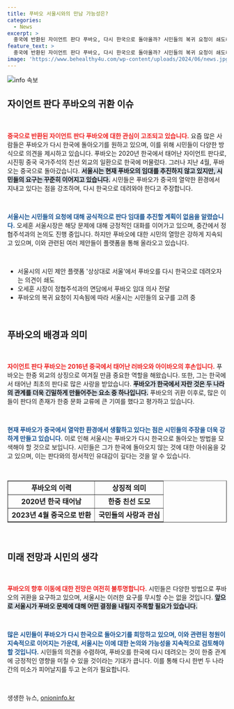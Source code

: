 ```yaml
---
title: 푸바오 서울시와의 만남 가능성은?
categories:
  - News
excerpt: >
  중국에 반환된 자이언트 판다 푸바오, 다시 한국으로 돌아올까? 시민들의 복귀 요청이 쇄도하는 가운데 서울시는 임대를 추진하지 않겠다고 밝혔습니다. 푸바오의 운명은? 클릭해 확인하세요!
feature_text: >
  중국에 반환된 자이언트 판다 푸바오, 다시 한국으로 돌아올까? 시민들의 복귀 요청이 쇄도하는 가운데 서울시는 임대를 추진하지 않겠다고 밝혔습니다. 푸바오의 운명은? 클릭해 확인하세요!
image: 'https://www.behealthy4u.com/wp-content/uploads/2024/06/news.jpg'
---
```


<p><img src="https://www.behealthy4u.com/wp-content/uploads/2024/06/news.jpg" alt="info 속보" /></p>

<h2 data-ke-size="size26">자이언트 판다 푸바오의 귀환 이슈</h2>

<p data-ke-size="size16">&nbsp;</p>

<p><b><span style="color: #ee2323;">중국으로 반환된 자이언트 판다 푸바오에 대한 관심이 고조되고 있습니다.</span></b> 요즘 많은 사람들은 푸바오가 다시 한국에 돌아오기를 원하고 있으며, 이를 위해 시민들이 다양한 방식으로 의견을 제시하고 있습니다. 푸바오는 2020년 한국에서 태어난 자이언트 판다로, 시진핑 중국 국가주석의 친선 외교의 일환으로 한국에 머물렀다. 그러나 지난 4월, 푸바오는 중국으로 돌아갔습니다. <b><span style="background-color: #21538527;">서울시는 현재 푸바오의 임대를 추진하지 않고 있지만, 시민들의 요구는 꾸준히 이어지고 있습니다.</span></b> 시민들은 푸바오가 중국의 열악한 환경에서 지내고 있다는 점을 강조하며, 다시 한국으로 데려와야 한다고 주장합니다. </p>

<p data-ke-size="size16">&nbsp;</p>

<p><b><span style="color: #1a5490;">서울시는 시민들의 요청에 대해 공식적으로 판다 임대를 추진할 계획이 없음을 알렸습니다.</span></b> 오세훈 서울시장은 해당 문제에 대해 긍정적인 대화를 이어가고 있으며, 중간에서 정협주석과의 논의도 진행 중입니다. 하지만 푸바오에 대한 시민의 열망은 강하게 지속되고 있으며, 이와 관련된 여러 제안들이 플랫폼을 통해 올라오고 있습니다. </p>

<p data-ke-size="size16">&nbsp;</p>

<ul>
    <li>서울시의 시민 제안 플랫폼 '상상대로 서울'에서 푸바오를 다시 한국으로 데려오자는 의견이 쇄도</li>
    <li>오세훈 시장이 정협주석과의 면담에서 푸바오 임대 의사 전달</li>
    <li>푸바오의 복귀 요청이 지속됨에 따라 서울시는 시민들의 요구를 고려 중</li>
</ul>

<p data-ke-size="size16">&nbsp;</p>

<h2 data-ke-size="size26">푸바오의 배경과 의미</h2>

<p data-ke-size="size16">&nbsp;</p>

<p><b><span style="color: #ee2323;">자이언트 판다 푸바오는 2016년 중국에서 태어난 러바오와 아이바오의 후손입니다.</span></b> 푸바오는 한중 외교의 상징으로 여겨질 만큼 중요한 역할을 해왔습니다. 또한, 그는 한국에서 태어난 최초의 판다로 많은 사랑을 받았습니다. <b><span style="background-color: #21538527;">푸바오가 한국에서 자란 것은 두 나라의 관계를 더욱 긴밀하게 만들어주는 요소 중 하나입니다.</span></b> 푸바오의 귀환 이후로, 많은 이들이 판다의 존재가 한중 문화 교류에 큰 기여를 했다고 평가하고 있습니다. </p>

<p data-ke-size="size16">&nbsp;</p>

<p><b><span style="color: #1a5490;">현재 푸바오가 중국에서 열악한 환경에서 생활하고 있다는 점은 시민들의 주장을 더욱 강하게 만들고 있습니다.</span></b> 이로 인해 서울시는 푸바오가 다시 한국으로 돌아오는 방법을 모색해야 할 것으로 보입니다. 시민들은 그가 한국에 돌아오지 않는 것에 대한 아쉬움을 갖고 있으며, 이는 판다와의 정서적인 유대감이 깊다는 것을 알 수 있습니다. </p>

<p data-ke-size="size16">&nbsp;</p>

<table style="width: 100%; border-collapse: collapse;" border="1">
    <tr>
        <td style="text-align: center; height: 17px;"><b>푸바오의 이력</b></td>
        <td style="text-align: center; height: 17px;"><b>상징적 의미</b></td>
    </tr>
    <tr>
        <td style="text-align: center; height: 17px;"><b>2020년 한국 태어남</b></td>
        <td style="text-align: center; height: 17px;"><b>한중 친선 도모</b></td>
    </tr>
    <tr>
        <td style="text-align: center; height: 17px;"><b>2023년 4월 중국으로 반환</b></td>
        <td style="text-align: center; height: 17px;"><b>국민들의 사랑과 관심</b></td>
    </tr>
</table>

<p data-ke-size="size16">&nbsp;</p>

<h2 data-ke-size="size26">미래 전망과 시민의 생각</h2>

<p data-ke-size="size16">&nbsp;</p>

<p><b><span style="color: #ee2323;">푸바오의 향후 이동에 대한 전망은 여전히 불투명합니다.</span></b> 시민들은 다양한 방법으로 푸바오의 귀환을 요구하고 있으며, 서울시는 이러한 요구를 무시할 수는 없을 것입니다. <b><span style="background-color: #21538527;">앞으로 서울시가 푸바오 문제에 대해 어떤 결정을 내릴지 주목할 필요가 있습니다.</span></b> </p>

<p data-ke-size="size16">&nbsp;</p>

<p><b><span style="color: #1a5490;">많은 시민들이 푸바오가 다시 한국으로 돌아오기를 희망하고 있으며, 이와 관련된 청원이 지속적으로 이어지는 가운데, 서울시는 이에 대한 논의와 가능성을 지속적으로 검토해야 할 것입니다.</span></b> 시민들의 의견을 수렴하여, 푸바오를 한국에 다시 데려오는 것이 한중 관계에 긍정적인 영향을 미칠 수 있을 것이라는 기대가 큽니다. 이를 통해 다시 한번 두 나라 간의 미소가 피어날지를 두고 논의가 필요합니다.</p>

<p data-ke-size="size16">&nbsp;</p>
생생한 뉴스, <a href="https://onioninfo.kr" rel="dofollow">onioninfo.kr</a>


